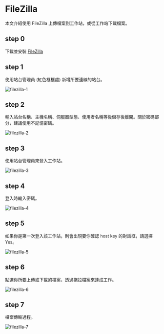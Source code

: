 # FileZilla

本文介紹使用 FileZilla 上傳檔案到工作站，或從工作站下載檔案。

## step 0
下載並安裝 [FileZilla](https://filezilla-project.org/)

## step 1
使用站台管理員 (紅色框框處) 新增所要連線的站台。

![filezilla-1](https://drive.google.com/uc?export=download&id=1G18JKhI3ksHW_ytOdxGYEW1dFpQjTua3)

## step 2

輸入站台名稱、主機名稱、伺服器型態、使用者名稱等後儲存後離開。關於密碼部分，建議使用不記憶密碼。

![filezilla-2](https://drive.google.com/uc?export=download&id=1uspGwmNP42mJAoz94toYz6DHdt0_h_OX)

## step 3
使用站台管理員來登入工作站。

![filezilla-3](https://drive.google.com/uc?export=download&id=1P46ikqciZznOs6Hm9l9MRVcvGDPKnKLE)

## step 4
登入時輸入密碼。

![filezilla-4](https://drive.google.com/uc?export=download&id=1AggsnmACXfz9cNjbOz6iNyTVqVUxGQ7D)

## step 5
如果你是第一次登入該工作站，則會出現要你確認 host key 的對話框，請選擇 Yes。

![filezilla-5](https://drive.google.com/uc?export=download&id=1LDv0KrBZEvqRUPqG2w6O8QEP5gof5vc8)

## step 6
點選你所要上傳或下載的檔案，透過拖拉檔案來達成工作。

![filezilla-6](https://drive.google.com/uc?export=download&id=159gya4PzwWk2yjoYdRia8pw7rfk7U2IV)

## step 7
檔案傳輸過程。

![filezilla-7](https://drive.google.com/uc?export=download&id=1zSuaA1n18mFJSdxlfsfw5thptBZURC5P)
